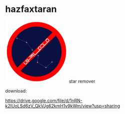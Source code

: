 # hazfaxtaran
<img src="hazfaxtaran.png" style="width:200px;height:200px">
star remover

download:

https://drive.google.com/file/d/1nRN-k2IUoLSd6zV_QkVJg62kmH1v9kWm/view?usp=sharing

